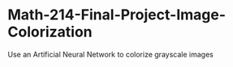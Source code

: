 # Math-214-Final-Project-Image-Colorization

Use an Artificial Neural Network to colorize grayscale images
